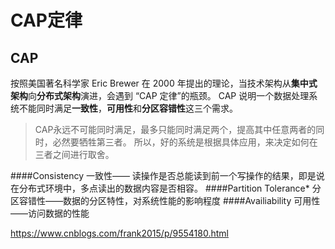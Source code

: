 # CAP定律

## CAP

按照美国著名科学家 Eric Brewer 在 2000 年提出的理论，当技术架构从**集中式架构**向**分布式架构**演进，会遇到 “CAP 定律”的瓶颈。 CAP 说明一个数据处理系统不能同时满足**一致性**，**可用性**和**分区容错性**这三个需求。

> CAP永远不可能同时满足，最多只能同时满足两个，提高其中任意两者的同时，必然要牺牲第三者。
> 所以，好的系统是根据具体应用，来决定如何在三者之间进行取舍。

####Consistency
一致性—— 读操作是否总能读到前一个写操作的结果，即是说在分布式环境中，多点读出的数据内容是否相容。
####Partition Tolerance*
分区容错性——数据的分区特性，对系统性能的影响程度
####Availiability
可用性——访问数据的性能



https://www.cnblogs.com/frank2015/p/9554180.html